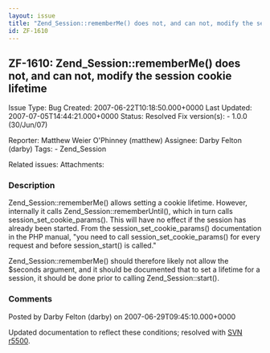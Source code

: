 ```yaml
---
layout: issue
title: "Zend_Session::rememberMe() does not, and can not, modify the session cookie lifetime"
id: ZF-1610
---
```


ZF-1610: Zend\_Session::rememberMe() does not, and can not, modify the session cookie lifetime
----------------------------------------------------------------------------------------------

 Issue Type: Bug Created: 2007-06-22T10:18:50.000+0000 Last Updated: 2007-07-05T14:44:21.000+0000 Status: Resolved Fix version(s): - 1.0.0 (30/Jun/07)
 
 Reporter:  Matthew Weier O'Phinney (matthew)  Assignee:  Darby Felton (darby)  Tags: - Zend\_Session
 
 Related issues: 
 Attachments: 
### Description

Zend\_Session::rememberMe() allows setting a cookie lifetime. However, internally it calls Zend\_Session::rememberUntil(), which in turn calls session\_set\_cookie\_params(). This will have no effect if the session has already been started. From the session\_set\_cookie\_params() documentation in the PHP manual, "you need to call session\_set\_cookie\_params() for every request and before session\_start() is called."

Zend\_Session::rememberMe() should therefore likely not allow the $seconds argument, and it should be documented that to set a lifetime for a session, it should be done prior to calling Zend\_Session::start().

 

 

### Comments

Posted by Darby Felton (darby) on 2007-06-29T09:45:10.000+0000

Updated documentation to reflect these conditions; resolved with [SVN r5500](http://framework.zend.com/fisheye/changelog/Zend_Framework/?cs=5500).

 

 